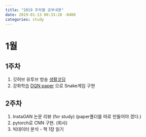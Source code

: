 ```yaml
---
title: "2019 주차별 공부내용"
date: 2019-01-13 00:33:28 -0400
categories: study
---
```


# 1월 
## 1주차 
1) 깃허브 유투브 방송 [생활코딩][life_coding] 
2) 강화학습 [DQN paper][DQN] 으로 Snake게임 구현

## 2주차
1) InstaGAN 논문 리뷰 (for study)  (paper폴더를 따로 만들어야 겠다.)
2) pytorch로 CNN 구현. (회사)
3) 빅데이터 분석 - 책 1장 읽기
## 

[life_coding]:https://www.youtube.com/watch?v=2C0J0wmEFos
[DQN]: https://github.com/eat-toast/Snake-Reinforcement-Deep-Q-Learning
